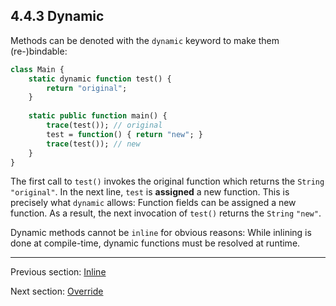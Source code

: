 ## 4.4.3 Dynamic

Methods can be denoted with the `dynamic` keyword to make them (re-)bindable:

```haxe
class Main {
	static dynamic function test() {
		return "original";
	}
	
	static public function main() {
		trace(test()); // original
		test = function() { return "new"; }
		trace(test()); // new
	}
}
```

The first call to `test()` invokes the original function which returns the `String` `"original"`. In the next line, `test` is **assigned** a new function. This is precisely what `dynamic` allows: Function fields can be assigned a new function. As a result, the next invocation of `test()` returns the `String` `"new"`.

Dynamic methods cannot be `inline` for obvious reasons: While inlining is done at compile-time, dynamic functions must be resolved at runtime.

---

Previous section: [Inline](4.4.2-Inline.md)

Next section: [Override](4.4.4-Override.md)